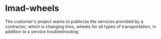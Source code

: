 # Imad-wheels
The customer's project wants to publicize the services provided by a contractor,
which is changing tires, wheels for all types of transportation, in addition to a service
troubleshooting
